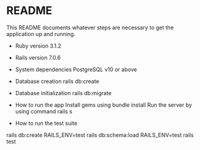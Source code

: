 # README

This README documents whatever steps are necessary to get the
application up and running.

* Ruby version
3.1.2

* Rails version
7.0.6

* System dependencies
PostgreSQL v10 or above

* Database creation
rails db:create

* Database initialization
rails db:migrate

* How to run the app
Install gems using
bundle install
Run the server by using command
rails s

* How to run the test suite

rails db:create RAILS_ENV=test
rails db:schema:load RAILS_ENV=test
rails test

